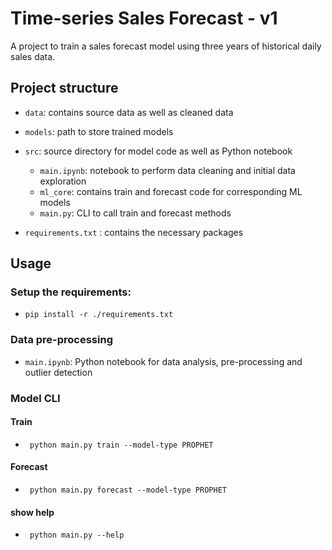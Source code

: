 # Time-series Sales Forecast - v1

A project to train a sales forecast model using three years of historical daily sales data.

## Project structure

* `data`: contains source data as well as cleaned data

* `models`: path to store trained models

* `src`: source directory for model code as well as Python notebook
  * `main.ipynb`: notebook to perform data cleaning and initial data exploration
  * `ml_core`: contains train and forecast code for corresponding ML models
  * `main.py`: CLI to call train and forecast methods
  
* `requirements.txt` : contains the necessary packages


## Usage
### Setup the requirements:
* `pip install -r ./requirements.txt`

### Data pre-processing
* `main.ipynb`: Python notebook for data analysis, pre-processing and outlier detection

### Model CLI
#### Train
* ` python main.py train --model-type PROPHET`

#### Forecast
* ` python main.py forecast --model-type PROPHET`

#### show help
* ` python main.py --help`


